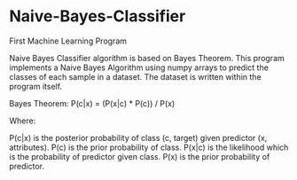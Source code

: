 # Naive-Bayes-Classifier
First Machine Learning Program

Naive Bayes Classifier algorithm is based on Bayes Theorem. This program implements a Naive Bayes Algorithm using numpy arrays to predict the classes of each sample in a dataset. The dataset is written within the program itself.

Bayes Theorem:
P(c|x) = (P(x|c) * P(c)) / P(x)

Where:

P(c|x) is the posterior probability of class (c, target) given predictor (x, attributes).
P(c) is the prior probability of class.
P(x|c) is the likelihood which is the probability of predictor given class.
P(x) is the prior probability of predictor.
